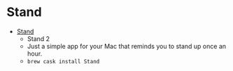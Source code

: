 # Stand
- [Stand](https://getstandapp.com/)
  -  Stand 2
  - Just a simple app for your Mac that reminds you to stand up once an hour.
  - `brew cask install Stand`
